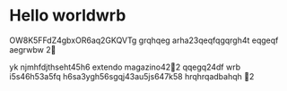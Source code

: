# Hello worldwrb
OW8K5FFdZ4gbxOR6aq2GKQVTg
grqhqeg
arha23qeqfqgqrgh4t
eqgeqf
aegrwbw
2￑


yk
njmhfdjthseht45h6
extendo magazino42￐2
qqegq24df
wrb
i5s46h53a5fq
h6sa3ygh56sgqj43au5js647k58
hrqhrqadbahqh
￑2
